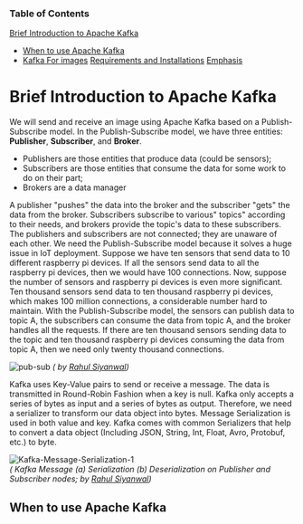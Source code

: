 ### Table of Contents  
[Brief Introduction to Apache Kafka](#kafka-introduction)
  - [When to use Apache Kafka](#kafka-Usecase)
  - [Kafka For images](#for-images)
[Requirements and Installations](#installing-requirements)
[Emphasis](#emphasis)

<a name="kafka-introduction"/>

# Brief Introduction to Apache Kafka

We will send and receive an image using Apache Kafka based on a Publish-Subscribe model. In the Publish-Subscribe model, we have three entities: **Publisher**, **Subscriber**, and **Broker**.

- Publishers are those entities that produce data (could be sensors);
- Subscribers are those entities that consume the data for some work to do on their part;
- Brokers are a data manager

A publisher "pushes" the data into the broker and the subscriber "gets" the data from the broker. Subscribers subscribe to various" topics" according to their needs, and brokers provide the topic's data to these subscribers. The publishers and subscribers are not connected; they are unaware of each other. We need the Publish-Subscribe model because it solves a huge issue in IoT deployment. Suppose we have ten sensors that send data to 10 different raspberry pi devices. If all the sensors send data to all the raspberry pi devices, then we would have 100 connections. Now, suppose the number of sensors and raspberry pi devices is even more significant. Ten thousand sensors send data to ten thousand raspberry pi devices, which makes 100 million connections, a considerable number hard to maintain. With the Publish-Subscribe model, the sensors can publish data to topic A, the subscribers can consume the data from topic A, and the broker handles all the requests. If there are ten thousand sensors sending data to the topic and ten thousand raspberry pi devices consuming the data from topic A, then we need only twenty thousand connections. 

![pub-sub](https://user-images.githubusercontent.com/11557572/196355586-4e4d3c15-4930-40b1-a8b9-cf2fcf7c7668.png)
 _( by [Rahul Siyanwal](https://github.com/rsiyanwal))_
 
Kafka uses Key-Value pairs to send or receive a message. The data is transmitted in Round-Robin Fashion when a key is null. Kafka only accepts a series of bytes as input and a series of bytes as output. Therefore, we need a serializer to transform our data object into bytes. Message Serialization is used in both value and key. Kafka comes with common Serializers that help to convert a data object (Including JSON, String, Int, Float, Avro, Protobuf, etc.) to byte.


![Kafka-Message-Serialization-1](https://user-images.githubusercontent.com/11557572/196374105-6f8a4c43-1379-4efd-9a0b-da2e8a0a3f64.png)<br/>
_( Kafka Message (a) Serialization (b) Deserialization on Publisher and Subscriber nodes; by [Rahul Siyanwal](https://github.com/rsiyanwal))_

<a name="kafka-Usecase"/>

## When to use Apache Kafka
